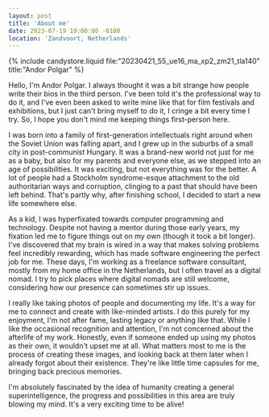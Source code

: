 ```yaml
---
layout: post
title: 'About me'
date: 2023-07-19 19:00:00 -0100
location: 'Zandvoort, Netherlands'
---
```


{% include candystore.liquid file:"20230421_55_ue16_ma_xp2_zm21_tla140" title:"Andor Polgar" %}

Hello, I'm Andor Polgar. I always thought it was a bit strange how people write their bios in the third person. I've been told it's the professional way to do it, and I've even been asked to write mine like that for film festivals and exhibitions, but I just can't bring myself to do it, I cringe a bit every time I try. So, I hope you don't mind me keeping things first-person here.

I was born into a family of first-generation intellectuals right around when the Soviet Union was falling apart, and I grew up in the suburbs of a small city in post-communist Hungary. It was a brand-new world not just for me as a baby, but also for my parents and everyone else, as we stepped into an age of possibilities. It was exciting, but not everything was for the better. A lot of people had a Stockholm syndrome-esque attachment to the old authoritarian ways and corruption, clinging to a past that should have been left behind. That's partly why, after finishing school, I decided to start a new life somewhere else.

As a kid, I was hyperfixated towards computer programming and technology. Despite not having a mentor during those early years, my fixation led me to figure things out on my own (though it took a bit longer). I've discovered that my brain is wired in a way that makes solving problems feel incredibly rewarding, which has made software engineering the perfect job for me. These days, I'm working as a freelance software consultant, mostly from my home office in the Netherlands, but I often travel as a digital nomad. I try to pick places where digital nomads are still welcome, considering how our presence can sometimes stir up issues.

I really like taking photos of people and documenting my life. It's a way for me to connect and create with like-minded artists. I do this purely for my enjoyment, I'm not after fame, lasting legacy or anything like that. While I like the occasional recognition and attention, I'm not concerned about the afterlife of my work. Honestly, even if someone ended up using my photos as their own, it wouldn't upset me at all. What matters most to me is the process of creating these images, and looking back at them later when I already forgot about their existence. They're like little time capsules for me, bringing back precious memories.

I'm absolutely fascinated by the idea of humanity creating a general superintelligence, the progress and possibilities in this area are truly blowing my mind. It's a very exciting time to be alive!
